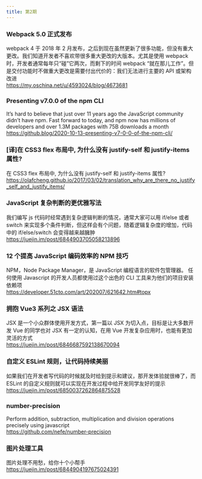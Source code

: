 ```yaml
---
title: 第2期
---
```


<!-- <style>
nav > span {
    display: none !important;
}
</style> -->

### Webpack 5.0 正式发布

webpack 4 于 2018 年 2 月发布，之后到现在虽然更新了很多功能，但没有重大更改。我们知道开发者不喜欢带很多重大更改的大版本。尤其是使用 webpack 时，开发者通常每年只“碰”它两次，而剩下的时间 webpack “就在那儿工作”。但是交付功能时不做重大更改是需要付出代价的：我们无法进行主要的 API 或架构改进  
https://my.oschina.net/u/4593024/blog/4673681

### Presenting v7.0.0 of the npm CLI

It’s hard to believe that just over 11 years ago the JavaScript community didn’t have npm. Fast forward to today, and npm now has millions of developers and over 1.3M packages with 75B downloads a month  
https://github.blog/2020-10-13-presenting-v7-0-0-of-the-npm-cli/

### [译]在 CSS3 flex 布局中, 为什么没有 justify-self 和 justify-items 属性?

在 CSS3 flex 布局中, 为什么没有 justify-self 和 justify-items 属性?
https://olafcheng.github.io/2017/03/02/translation_why_are_there_no_justify_self_and_justify_items/

### JavaScript 复杂判断的更优雅写法

我们编写 js 代码时经常遇到复杂逻辑判断的情况，通常大家可以用 if/else 或者 switch 来实现多个条件判断，但这样会有个问题，随着逻辑复杂度的增加，代码中的 if/else/switch 会变得越来越臃肿  
https://juejin.im/post/6844903705058213896

### 12 个提高 JavaScript 编码效率的 NPM 技巧

NPM，Node Package Manager，是 JavaScript 编程语言的软件包管理器。 任何使用 Javascript 的开发人员都使用过这个出色的 CLI 工具来为他们的项目安装依赖项  
https://developer.51cto.com/art/202007/621642.htm#topx

### 拥抱 Vue3 系列之 JSX 语法

JSX 是一个小众群体使用开发方式，第一篇以 JSX 为切入点，目标是让大多数开发 Vue 的同学也对 JSX 有一定的认知，在用 Vue 开发复杂应用时，也能有更加灵活的方式  
https://juejin.im/post/6846687592138670094

### 自定义 ESLint 规则，让代码持续美丽

如果我们在开发者写代码的时候就及时给到提示和建议，那开发体验就很棒了，而 ESLint 的自定义规则就可以实现在开发过程中给开发同学友好的提示  
https://juejin.im/post/6850037262864875528

### number-precision

Perform addition, subtraction, multiplication and division operations precisely using javascript  
https://github.com/nefe/number-precision

### 图片处理工具

图片处理不用愁，给你十个小帮手  
https://juejin.im/post/6844904197675024391
